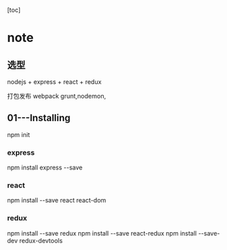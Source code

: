 [toc]

note
=====

## 选型
nodejs + express + react + redux

打包发布 webpack
 grunt,nodemon,

## 01---Installing
npm init

### express
npm install express --save

### react
npm install --save react react-dom

### redux
npm install --save redux
npm install --save react-redux
npm install --save-dev redux-devtools
